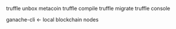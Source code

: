 truffle unbox metacoin
truffle compile
truffle migrate
truffle console

ganache-cli   <-  local blockchain nodes
